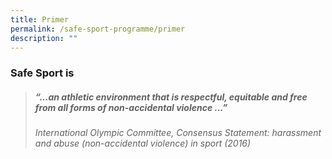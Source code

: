 ```yaml
---
title: Primer
permalink: /safe-sport-programme/primer
description: ""
---
```

### Safe Sport is

> ##### *“...an athletic environment that is respectful, equitable and free from all forms of non-accidental violence ...”*
> ###### International Olympic Committee, *Consensus Statement: harassment and abuse (non-accidental violence) in sport (2016)*